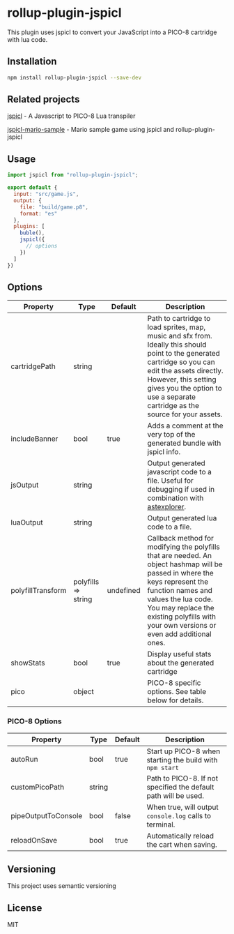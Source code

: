 # rollup-plugin-jspicl
This plugin uses jspicl to convert your JavaScript into a PICO-8 cartridge with lua code.

## Installation

```bash
npm install rollup-plugin-jspicl --save-dev
```

## Related projects
[jspicl](https://github.com/AgronKabashi/jspicl) - A Javascript to PICO-8 Lua transpiler

[jspicl-mario-sample](https://github.com/AgronKabashi/jspicl-mario-sample) - Mario sample game using jspicl and rollup-plugin-jspicl

## Usage

```js
import jspicl from "rollup-plugin-jspicl";

export default {
  input: "src/game.js",
  output: {
    file: "build/game.p8",
    format: "es"
  },
  plugins: [
    buble(),
    jspicl({
      // options
    })
  ]
})
```

## Options
| Property          | Type                  | Default   | Description |
|-------------------|-----------------------|-----------|-------------|
| cartridgePath     | string                |           | Path to cartridge to load sprites, map, music and sfx from. Ideally this should point to the generated cartridge so you can edit the assets directly. However, this setting gives you the option to use a separate cartridge as the source for your assets. |
| includeBanner     | bool                  | true      | Adds a comment at the very top of the generated bundle with jspicl info. |
| jsOutput          | string                |           | Output generated javascript code to a file. Useful for debugging if used in combination with [astexplorer](http://astexplorer.net). |
| luaOutput         | string                |           | Output generated lua code to a file. |
| polyfillTransform | polyfills => string   | undefined | Callback method for modifying the polyfills that are needed. An object hashmap will be passed in where the keys represent the function names and values the lua code. You may replace the existing polyfills with your own versions or even add additional ones. |
| showStats         | bool                  | true      | Display useful stats about the generated cartridge |
| pico              | object                |           | PICO-8 specific options. See table below for details. |

### PICO-8 Options
| Property            | Type   | Default | Description |
|---------------------|--------|---------|-------------|
| autoRun             | bool   | true    | Start up PICO-8 when starting the build with `npm start` |
| customPicoPath      | string |         | Path to PICO-8. If not specified the default path will be used. |
| pipeOutputToConsole | bool   | false   | When true, will output `console.log` calls to terminal. |
| reloadOnSave        | bool | true      | Automatically reload the cart when saving. |

## Versioning
This project uses semantic versioning

## License
MIT

